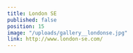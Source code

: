 ```yaml
---
title: London SE
published: false
position: 15
image: "/uploads/gallery__londonse.jpg"
link: http://www.london-se.com/
---
```


